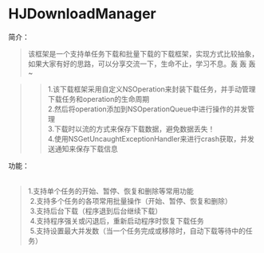 # HJDownloadManager

简介：<br>
  >该框架是一个支持单任务下载和批量下载的下载框架，实现方式比较抽象，如果大家有好的思路，可以分享交流一下，生命不止，学习不息。轰 轰 轰~<br>

  >>1.该下载框架采用自定义NSOperation来封装下载任务，并手动管理下载任务和operation的生命周期<br>
  >>2.然后将operation添加到NSOperationQueue中进行操作的并发管理<br>
  >>3.下载时以流的方式来保存下载数据，避免数据丢失！<br>
  >>4.使用NSGetUncaughtExceptionHandler来进行crash获取，并发送通知来保存下载信息<br>
  
功能：<br>
  
  >1.支持单个任务的开始、暂停、恢复和删除等常用功能<br>
  2.支持多个任务的各项常用批量操作（开始、暂停、恢复和删除）<br>
  3.支持后台下载（程序退到后台继续下载）<br>
  4.支持程序强关或闪退后，重新启动程序时恢复下载任务<br>
  5.支持设置最大并发数（当一个任务完成或移除时，自动下载等待中的任务）<br>
  
 
 
